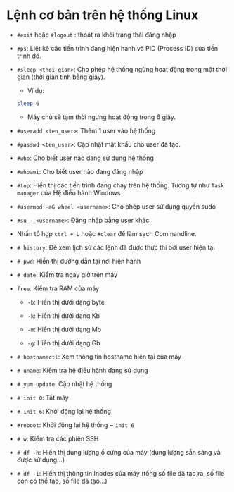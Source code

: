# Lệnh cơ bản trên hệ thống Linux

- `#exit` hoặc `#logout` : thoát ra khỏi trạng thái đăng nhập

- `#ps`: Liệt kê các tiến trình đang hiện hành và PID (Process ID) của tiến trình đó.

- `#sleep <thoi_gian>`: Cho phép hệ thống ngừng hoạt động trong một thời gian (thời gian tính bằng giây).

	+ Ví dụ:

	```sh
	sleep 6
	```
	+ Máy chủ sẽ tạm thời ngưng hoạt động trong 6 giây.

- `#useradd <ten_user>`: Thêm 1 user vào hệ thống

- `#passwd <ten_user>`: Cập nhật mật khẩu cho user đã tạo.

- `#who`: Cho biết user nào đang sử dụng hệ thống

- `#whoami`: Cho biết user nào đang đăng nhập

- `#top`: Hiển thị các tiến trình đang chạy trên hệ thống. Tương tự như `Task manager` của Hệ điều hành Windows

- `#usermod -aG wheel <username>`: Cho phép user sử dụng quyền sudo

- `#su - <username>`: Đăng nhập bằng user khác

- Nhấn tổ hợp `ctrl + L` hoặc `#clear` đề làm sạch Commandline.

- `# history`: Để xem lịch sử các lệnh đã được thực thi bởi user hiện tại

- `# pwd`: Hiển thị đường dẫn tại nơi hiện hành

- `# date`: Kiểm tra ngày giờ trên máy

- `free`: Kiểm tra RAM của máy

	+ `-b`: Hiển thị dưới dạng byte

	+ `-k`: Hiển thị dưới dạng Kb

	+ `-m`: Hiển thị dưới dạng Mb

	+ `-g`: Hiển thị dưới dạng Gb

- `# hostnamectl`: Xem thông tin hostname hiện tại của máy

- `# uname`: Kiểm tra hệ điều hành đang sử dụng

- `# yum update`: Cập nhật hệ thống

- `# init 0`: Tắt máy

- `# init 6`: Khởi động lại hệ thống

- `#reboot`: Khởi động lại hệ thống ~ `init 6`

- `# w`: Kiểm tra các phiên SSH

- `# df -h`: Hiển thị dung lượng ổ cứng của máy (dung lượng sẵn sàng và được sử dụng...)

- `# df -i`: Hiển thị thông tin Inodes của máy (tổng số file đã tạo ra, số file còn có thể tạo, số file đã tạo...)